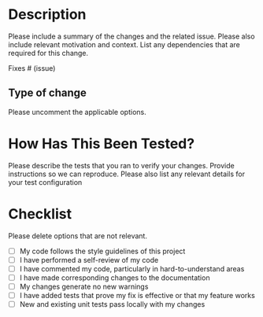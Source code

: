 # Description

Please include a summary of the changes and the related issue. Please also include relevant motivation and context. List any dependencies that are required for this change.

Fixes # (issue)

## Type of change

Please uncomment the applicable options.

<!-- :white_check_mark: **Bug fix** (non-breaking change which fixes an issue) -->
<!-- :white_check_mark: **New feature** (non-breaking change which adds functionality) -->
<!-- :white_check_mark: **Refactoring** (functionality should not change) -->
<!-- :white_check_mark: **Documentation** -->
<!-- :white_check_mark: **Structural changes** (renaming or moving of files) -->

<!-- :biohazard: **Breaking change** (fix or feature that would cause existing functionality to not work as expected) -->


# How Has This Been Tested?

Please describe the tests that you ran to verify your changes. Provide instructions so we can reproduce. Please also list any relevant details for your test configuration

# Checklist

Please delete options that are not relevant.

- [ ] My code follows the style guidelines of this project
- [ ] I have performed a self-review of my code
- [ ] I have commented my code, particularly in hard-to-understand areas
- [ ] I have made corresponding changes to the documentation
- [ ] My changes generate no new warnings
- [ ] I have added tests that prove my fix is effective or that my feature works
- [ ] New and existing unit tests pass locally with my changes

